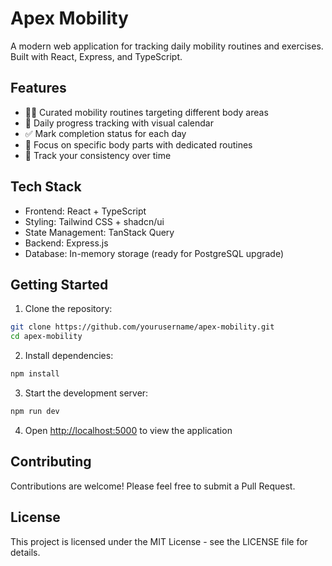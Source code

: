 # Apex Mobility

A modern web application for tracking daily mobility routines and exercises. Built with React, Express, and TypeScript.

## Features

- 🏃‍♂️ Curated mobility routines targeting different body areas
- 📅 Daily progress tracking with visual calendar
- ✅ Mark completion status for each day
- 🎯 Focus on specific body parts with dedicated routines
- 💪 Track your consistency over time

## Tech Stack

- Frontend: React + TypeScript
- Styling: Tailwind CSS + shadcn/ui
- State Management: TanStack Query
- Backend: Express.js
- Database: In-memory storage (ready for PostgreSQL upgrade)

## Getting Started

1. Clone the repository:
```bash
git clone https://github.com/yourusername/apex-mobility.git
cd apex-mobility
```

2. Install dependencies:
```bash
npm install
```

3. Start the development server:
```bash
npm run dev
```

4. Open [http://localhost:5000](http://localhost:5000) to view the application

## Contributing

Contributions are welcome! Please feel free to submit a Pull Request.

## License

This project is licensed under the MIT License - see the LICENSE file for details.

